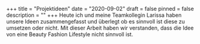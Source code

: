 +++
title = "Projektideen"
date = "2020-09-02"
draft = false
pinned = false
description = ""
+++
Heute ich und meine Teamkollegin Larissa haben unsere Ideen zusammengefasst und überlegt ob es sinnvoll ist diese zu umsetzen oder nicht.
Mit dieser Arbeit haben wir verstanden, dass die Idee von eine Beauty Fashion Lifestyle nicht sinnvoll ist.